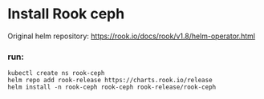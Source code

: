 # Install Rook ceph

Original helm repository: https://rook.io/docs/rook/v1.8/helm-operator.html

### run:
```
kubectl create ns rook-ceph
helm repo add rook-release https://charts.rook.io/release 
helm install -n rook-ceph rook-ceph rook-release/rook-ceph
```
